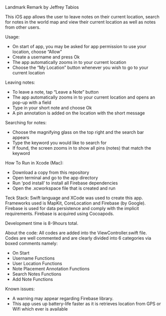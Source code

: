 Landmark Remark
by Jeffrey Tabios

This iOS app allows the user to leave notes on their current location, search for notes in the world map and view their current location as well as notes from other users. 

Usage:
- On start of app, you may be asked for app permission to use your location, choose “Allow”
- Create a username and press Ok
- The app automatically zooms in to your current location
- Choose the “My Location” button whenever you wish to go to your current location

Leaving notes:
- To leave a note, tap “Leave a Note” button
- The app automatically zooms in to your current location and opens an pop-up with a field
- Type in your short note and choose Ok
- A pin annotation is added on the location with the short message

Searching for notes:
- Choose the magnifying glass on the top right and the search bar appears
- Type the keyword you would like to search for
- If found, the screen zooms in to show all pins (notes) that match the keyword

How To Run in Xcode (Mac):
- Download a copy from this repository
- Open terminal and go to the app directory
- Run ‘pod install’ to install all Firebase dependencies
- Open the .xcworkspace file that is created and run

Teck Stack:
Swift language and XCode was used to create this app.
Frameworks used is MapKit, CoreLocation and Firebase (by Google). 
Firebase is used for data persistence and comply with the implicit requirements.
Firebase is acquired using Cocoapods.

Development time is 8-9hours total.

About the code:
All codes are added into the ViewController.swift file.
Codes are well commented and are clearly divided into 6 categories via boxed comments namely:
- On Start
- Username Functions
- User Location Functions
- Note Placement Annotation Functions
- Search Notes Functions
- Add Note Functions

Known issues:
- A warning may appear regarding Firebase library.
- This app uses up battery-life faster as it is retrieves location from GPS or Wifi which ever is available
